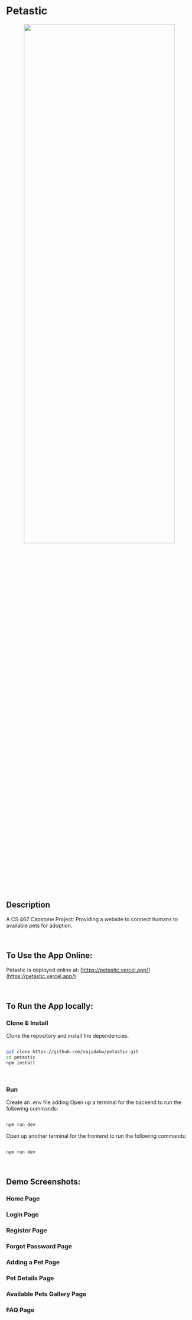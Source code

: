# Petastic

<p align="center">
<img src="https://github.com/user-attachments/assets/cb8e612a-d005-4fba-a8ba-b6dead7fd14b" width="90%" height="60%">
</p>

## Description

A CS 467 Capstone Project: Providing a website to connect humans to available pets for adoption.

<br>

## To Use the App Online:

Petastic is deployed online at: [https://petastic.vercel.app/](https://petastic.vercel.app/)

<br>

## To Run the App locally:

### Clone & Install

Clone the repository and install the dependencies.

```bash

git clone https://github.com/sajidahw/petastic.git
cd petastic
npm install

```

<br>

### Run

Create an .env file adding Open up a terminal for the backend to run the following commands:

```bash

npm run dev

```

Open up another terminal for the frontend to run the following commands:

```bash

npm run dev

```

<br>

## Demo Screenshots:

### Home Page


### Login Page


### Register Page


### Forgot Password Page


### Adding a Pet Page



### Pet Details Page


### Available Pets Gallery Page


### FAQ Page




